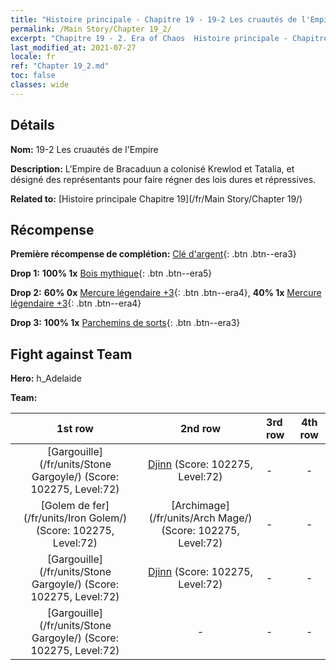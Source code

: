 ```yaml
---
title: "Histoire principale - Chapitre 19 - 19-2 Les cruautés de l'Empire"
permalink: /Main Story/Chapter 19_2/
excerpt: "Chapitre 19 - 2. Era of Chaos  Histoire principale - Chapitre 19_2. 19-2 Les cruautés de l'Empire"
last_modified_at: 2021-07-27
locale: fr
ref: "Chapter 19_2.md"
toc: false
classes: wide
---
```


## Détails

 **Nom:** 19-2 Les cruautés de l'Empire

 **Description:** L'Empire de Bracaduun a colonisé Krewlod et Tatalia, et désigné des représentants pour faire régner des lois dures et répressives.

 **Related to:** [Histoire principale Chapitre 19](/fr/Main Story/Chapter 19/)

## Récompense

 **Première récompense de complétion:** [Clé d'argent](/ItemsFR/con_693/){: .btn .btn--era3}

 **Drop 1:** **100% 1x** [Bois mythique](/ItemsFR/mat_62/){: .btn .btn--era5}

 **Drop 2:** **60% 0x** [Mercure légendaire +3](/ItemsFR/mat_56/){: .btn .btn--era4}, **40% 1x** [Mercure légendaire +3](/ItemsFR/mat_56/){: .btn .btn--era4}

 **Drop 3:** **100% 1x** [Parchemins de sorts](/ItemsFR/con_694/){: .btn .btn--era3}


## Fight against Team
 **Hero:** h_Adelaide

 **Team:**


  | 1st row | 2nd row | 3rd row | 4th row |
  |:----:|:----:|:----|:----:|
  | [Gargouille](/fr/units/Stone Gargoyle/) (Score: 102275, Level:72)  | [Djinn](/fr/units/Genie/) (Score: 102275, Level:72)  | - | - |
  | [Golem de fer](/fr/units/Iron Golem/) (Score: 102275, Level:72)  | [Archimage](/fr/units/Arch Mage/) (Score: 102275, Level:72)  | - | - |
  | [Gargouille](/fr/units/Stone Gargoyle/) (Score: 102275, Level:72)  | [Djinn](/fr/units/Genie/) (Score: 102275, Level:72)  | - | - |
  | [Gargouille](/fr/units/Stone Gargoyle/) (Score: 102275, Level:72)  | - | - | - |


